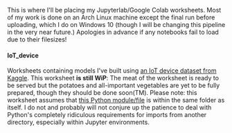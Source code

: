 This is where I'll be placing my Jupyterlab/Google Colab worksheets. Most of my work is done on an Arch Linux machine except the final run before uploading, which I do on Windows 10 (though I will be changing this pipeline in the very near future.) Apologies in advance if any notebooks fail to load due to their filesizes!

#### IoT_device
Worksheets containing models I've built using [an IoT device dataset from Kaggle](https://www.kaggle.com/datasets/fanbyprinciple/iot-device-identification). This worksheet **is still WiP**: The meat of the worksheet is ready to be served but the potatoes and all-important vegetables are yet to be fully prepared, though they should be done soon(TM). Please note: this worksheet assumes that [this Python module/file](https://github.com/RaSi96/academia/tree/main/data_science/utilities/functions) is within the same folder as itself. I do not and probably will not conjure up the patience to deal with Python's completely ridiculous requirements for imports from another directory, especially within Jupyter environments.
